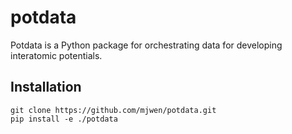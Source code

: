 # potdata

Potdata is a Python package for orchestrating data for developing interatomic potentials.

## Installation

```shell
git clone https://github.com/mjwen/potdata.git
pip install -e ./potdata
```
